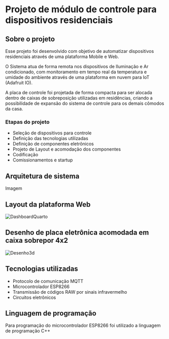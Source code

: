 # Projeto de módulo de controle para dispositivos residenciais
## Sobre o projeto
Esse projeto foi desenvolvido com objetivo de automatizar dispositivos residenciais através de uma plataforma Mobile e Web.

O Sistema atua de forma remota nos dispositivos de Iluminação e Ar condicionado, com monitoramento em tempo real da temperatura e umidade do ambiente através de uma plataforma em nuvem para IoT (Adafruit IO).

A placa de controle foi projetada de forma compacta para ser alocada dentro de caixas de sobreposição utilizadas em residências, criando a possibilidade de expansão do sistema de controle para os demais cômodos da casa.

### Etapas do projeto
* Seleção de dispositivos para controle
* Definição das tecnologias utilizadas
* Definição de componentes eletrônicos
* Projeto de Layout e acomodação dos componentes
* Codificação
* Comissionamentos e startup

## Arquitetura de sistema
Imagem

## Layout da plataforma Web
![DashboardQuarto](https://github.com/LucasMaitan/AutomacaoQuarto/assets/154474371/78afa772-a491-4039-8e49-ac42bf581234)

## Desenho de placa eletrônica acomodada em caixa sobrepor 4x2
![Desenho3d](https://github.com/LucasMaitan/AutomacaoQuarto/assets/154474371/97af1e10-3f7f-4b9c-a6b0-5275ad056f39)

## Tecnologias utilizadas
* Protocolo de comunicação MQTT
* Microcontrolador ESP8266
* Transmissão de códigos RAW por sinais infravermelho
* Circuitos eletrônicos

## Linguagem de programação
Para programação do microcontrolador ESP8266 foi utilizado a linguagem de programação C++

